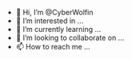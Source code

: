 - 👋 Hi, I’m @CyberWolfin
- 👀 I’m interested in ...
- 🌱 I’m currently learning ...
- 💞️ I’m looking to collaborate on ...
- 📫 How to reach me ...

<!---
CyberWolfin/CyberWolfin is a ✨ special ✨ repository because its `README.md` (this file) appears on your GitHub profile.
You can click the Preview link to take a look at your changes.
--->
